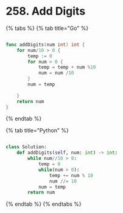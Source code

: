# 258. Add Digits

{% tabs %}
{% tab title="Go" %}
```go

func addDigits(num int) int {
    for num/10 > 0 {
        temp := 0
        for num > 0 {
            temp = temp + num %10
            num = num /10
        }
        num = temp
    
    }
    return num
}
```
{% endtab %}

{% tab title="Python" %}
```python

class Solution:
    def addDigits(self, num: int) -> int:
        while num//10 > 0:
            temp = 0
            while(num > 0):
                temp += num % 10
                num //= 10
            num = temp
        return num

```
{% endtab %}
{% endtabs %}

